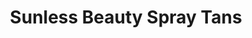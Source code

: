 ---
title: "Sunless Beauty Spray Tans"
url: /west-lebanon/sunless-beauty-spray-tans/
shop: Kosmetik
---